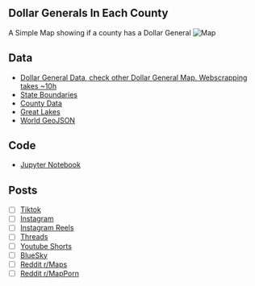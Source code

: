 ## Dollar Generals In Each County
A Simple Map showing if a county has a Dollar General
![Map](Dollar_Generals_Per_County.png)

## Data
* [Dollar General Data, check other Dollar General Map. Webscrapping takes ~10h](../Dollar_Generals_Per_State/)
* [State Boundaries](https://www.census.gov/geographies/mapping-files/time-series/geo/carto-boundary-file.html)
* [County Data](https://www.census.gov/geographies/mapping-files/time-series/geo/carto-boundary-file.html)
* [Great Lakes](https://usicecenter.gov/Products/GreatLakesData)
* [World GeoJSON](https://public.opendatasoft.com/explore/dataset/world-administrative-boundaries/export/?flg=en-us)

## Code
* [Jupyter Notebook](FormatData.ipynb)

## Posts
- [ ] [Tiktok]()
- [ ] [Instagram]()
- [ ] [Instagram Reels]()
- [ ] [Threads]()
- [ ] [Youtube Shorts]()
- [ ] [BlueSky]()
- [ ] [Reddit r/Maps]()
- [ ] [Reddit r/MapPorn]()
